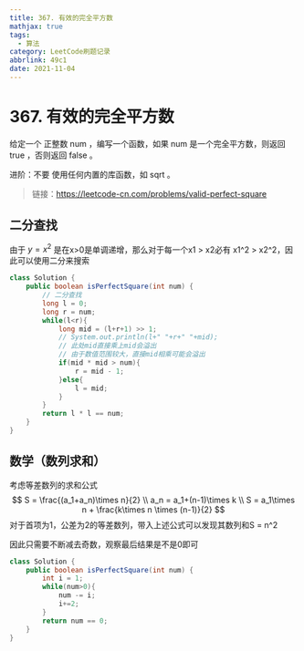 ```yaml
---
title: 367. 有效的完全平方数
mathjax: true
tags:
  - 算法
category: LeetCode刷题记录
abbrlink: 49c1
date: 2021-11-04
---
```

# 367. 有效的完全平方数

给定一个 正整数 num ，编写一个函数，如果 num 是一个完全平方数，则返回 true ，否则返回 false 。

进阶：不要 使用任何内置的库函数，如  sqrt 。

> 链接：https://leetcode-cn.com/problems/valid-perfect-square

<!-- more -->

## 二分查找

由于 $y=x^2$ 是在x>0是单调递增，那么对于每一个x1 > x2必有 x1^2 > x2^2，因此可以使用二分来搜索

```java
class Solution {
    public boolean isPerfectSquare(int num) {
        // 二分查找
        long l = 0;
        long r = num;
        while(l<r){
            long mid = (l+r+1) >> 1;
            // System.out.println(l+" "+r+" "+mid);
            // 此处mid直接乘上mid会溢出
            // 由于数值范围较大，直接mid相乘可能会溢出
            if(mid * mid > num){
                r = mid - 1;
            }else{
                l = mid;
            }
        }
        return l * l == num;
    }
}
```



## 数学（数列求和）

考虑等差数列的求和公式
$$
S = \frac{(a_1+a_n)\times n}{2} \\
a_n = a_1+(n-1)\times k \\
S = a_1\times n + \frac{k\times n \times (n-1)}{2}
$$
对于首项为1，公差为2的等差数列，带入上述公式可以发现其数列和S = n^2

因此只需要不断减去奇数，观察最后结果是不是0即可

```java
class Solution {
    public boolean isPerfectSquare(int num) {
        int i = 1;
        while(num>0){
            num -= i;
            i+=2;
        }
        return num == 0;
    }
}
```



